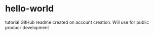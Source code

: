 # hello-world
tutorial
GitHub readme created on account creation.
Will use for public producr development
